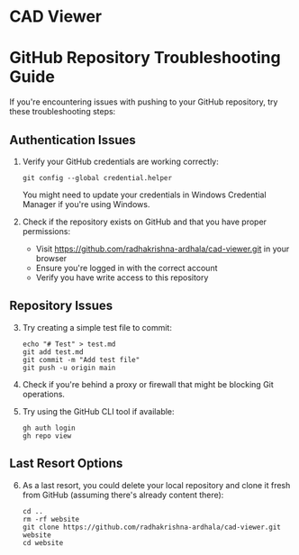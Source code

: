 ﻿# CAD Viewer
# GitHub Repository Troubleshooting Guide

If you're encountering issues with pushing to your GitHub repository, try these troubleshooting steps:

## Authentication Issues

1. Verify your GitHub credentials are working correctly:
   ```
   git config --global credential.helper
   ```
   You might need to update your credentials in Windows Credential Manager if you're using Windows.

2. Check if the repository exists on GitHub and that you have proper permissions:
   * Visit https://github.com/radhakrishna-ardhala/cad-viewer.git in your browser
   * Ensure you're logged in with the correct account
   * Verify you have write access to this repository

## Repository Issues

3. Try creating a simple test file to commit:
   ```
   echo "# Test" > test.md
   git add test.md
   git commit -m "Add test file"
   git push -u origin main
   ```

4. Check if you're behind a proxy or firewall that might be blocking Git operations.

5. Try using the GitHub CLI tool if available:
   ```
   gh auth login
   gh repo view
   ```

## Last Resort Options

6. As a last resort, you could delete your local repository and clone it fresh from GitHub (assuming there's already content there):
   ```
   cd ..
   rm -rf website
   git clone https://github.com/radhakrishna-ardhala/cad-viewer.git website
   cd website
   ```
